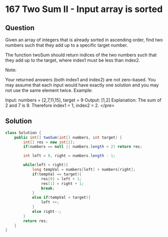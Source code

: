# 167 Two Sum II - Input array is sorted

## Question

 Given an array of integers that is already sorted in ascending order, find two numbers such that they add up to a specific target number.

The function twoSum should return indices of the two numbers such that they add up to the target, where index1 must be less than index2.

Note:

Your returned answers \(both index1 and index2\) are not zero-based. You may assume that each input would have exactly one solution and you may not use the same element twice. Example:

Input: numbers = \[2,7,11,15\], target = 9 Output: \[1,2\] Explanation: The sum of 2 and 7 is 9. Therefore index1 = 1, index2 = 2. &lt;/pre&gt;

## Solution

```java
class Solution {
    public int[] twoSum(int[] numbers, int target) {
        int[] res = new int[2];
        if(numbers == null || numbers.length < 2) return res;

        int left = 0, right = numbers.length - 1;

        while(left < right){
            long tempVal = numbers[left] + numbers[right];
            if(tempVal == target){
                res[0] = left + 1;
                res[1] = right + 1;
                break;
            }
            else if(tempVal < target){
                left ++;
            }
            else right--;
        }
        return res;
    }
}
```

